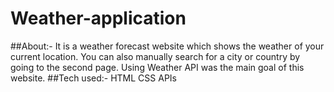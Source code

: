 # Weather-application
##About:-
  It is a weather forecast website which shows the weather of your current location. You can also manually search for a city or country by going to the second page. Using Weather API
  was the main goal of this website.
##Tech used:-
  HTML
  CSS
  APIs
